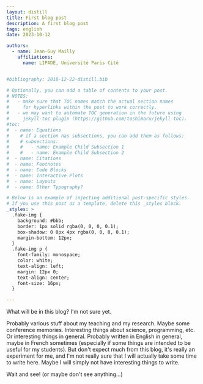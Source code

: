 ```yaml
---
layout: distill
title: First blog post
description: A first blog post
tags: english
date: 2023-10-12

authors:
  - name: Jean-Guy Mailly
    affiliations:
      name: LIPADE, Université Paris Cité


#bibliography: 2018-12-22-distill.bib

# Optionally, you can add a table of contents to your post.
# NOTES:
#   - make sure that TOC names match the actual section names
#     for hyperlinks within the post to work correctly.
#   - we may want to automate TOC generation in the future using
#     jekyll-toc plugin (https://github.com/toshimaru/jekyll-toc).
#toc:
#  - name: Equations
#    # if a section has subsections, you can add them as follows:
#    # subsections:
#    #   - name: Example Child Subsection 1
#    #   - name: Example Child Subsection 2
#  - name: Citations
#  - name: Footnotes
#  - name: Code Blocks
#  - name: Interactive Plots
#  - name: Layouts
#  - name: Other Typography?

# Below is an example of injecting additional post-specific styles.
# If you use this post as a template, delete this _styles block.
_styles: >
  .fake-img {
    background: #bbb;
    border: 1px solid rgba(0, 0, 0, 0.1);
    box-shadow: 0 0px 4px rgba(0, 0, 0, 0.1);
    margin-bottom: 12px;
  }
  .fake-img p {
    font-family: monospace;
    color: white;
    text-align: left;
    margin: 12px 0;
    text-align: center;
    font-size: 16px;
  }

---
```


What will be in this blog? I'm not sure yet.

Probably various stuff about my teaching and my research. Maybe some
conference memories. Interesting things about science, programming,
etc. Or interesting things in general. Probably written in English in
general, maybe in French sometimes (especially if some things are
intended to be useful for my students). But don't expect much from
this blog, it's really an experiment for me, and I'm not really sure
that I will actually take some time to write here. Maybe I will simply
not have interesting things to write.

Wait and see! (or maybe don't see anything...)
